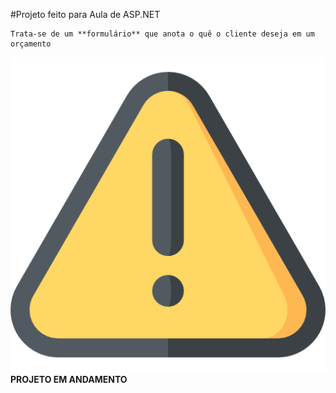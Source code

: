 ﻿#Projeto feito para Aula de ASP.NET 

    Trata-se de um **formulário** que anota o quê o cliente deseja em um orçamento


![aviso](img/warning.png)
**PROJETO EM ANDAMENTO** 
